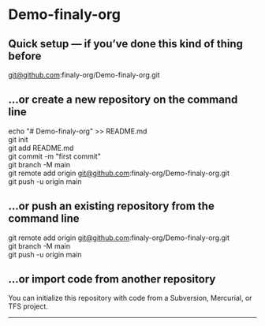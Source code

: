 # Demo-finaly-org

## Quick setup — if you’ve done this kind of thing before

git@github.com:finaly-org/Demo-finaly-org.git  

## …or create a new repository on the command line

echo "# Demo-finaly-org" >> README.md  
git init  
git add README.md  
git commit -m "first commit"  
git branch -M main  
git remote add origin git@github.com:finaly-org/Demo-finaly-org.git  
git push -u origin main  

## …or push an existing repository from the command line

git remote add origin git@github.com:finaly-org/Demo-finaly-org.git  
git branch -M main  
git push -u origin main  

## …or import code from another repository

You can initialize this repository with code from a Subversion, Mercurial, or TFS project.  

<hr>


